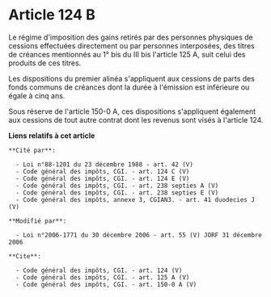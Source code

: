 # Article 124 B

Le régime d'imposition des gains retirés par des personnes physiques de cessions effectuées directement ou par personnes
interposées, des titres de créances mentionnés au 1° bis du III bis l'article 125 A, suit celui des produits de ces titres. 

Les dispositions du premier alinéa s'appliquent aux cessions de parts des fonds communs de créances dont la durée à
l'émission est inférieure ou égale à cinq ans. 

Sous réserve de l'article 150-0 A, ces dispositions s'appliquent également aux cessions de tout autre contrat dont les
revenus sont visés à l'article 124.

**Liens relatifs à cet article**

	**Cité par**:

	  - Loi n°88-1201 du 23 décembre 1988 - art. 42 (V)
	  - Code général des impôts, CGI. - art. 124 C (V)
	  - Code général des impôts, CGI. - art. 124 E (V)
	  - Code général des impôts, CGI. - art. 238 septies A (V)
	  - Code général des impôts, CGI. - art. 238 septies E (V)
	  - Code général des impôts, annexe 3, CGIAN3. - art. 41 duodecies J (V)

	**Modifié par**:

	  - Loi n°2006-1771 du 30 décembre 2006 - art. 55 (V) JORF 31 décembre 2006

	**Cite**:

	  - Code général des impôts, CGI. - art. 124 (V)
	  - Code général des impôts, CGI. - art. 125 A (V)
	  - Code général des impôts, CGI. - art. 150-0 A (V)
